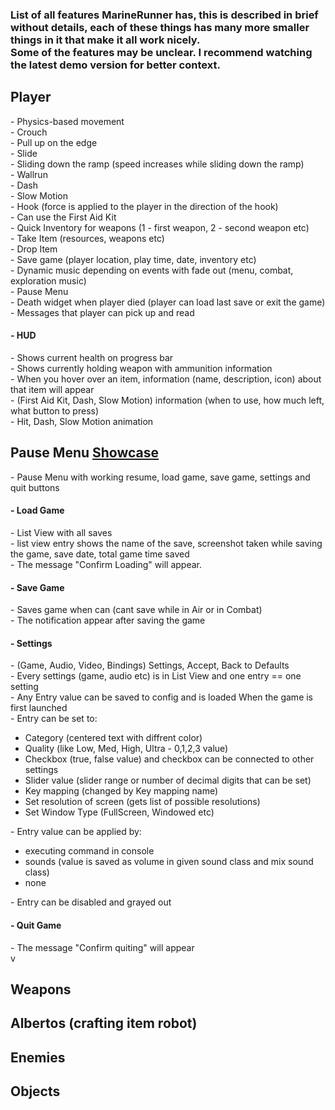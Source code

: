 <h3>List of all features MarineRunner has, this is described in brief without details, each of these things has many more smaller things in it that make it all work nicely. <br/>
Some of the features may be unclear. I recommend watching the latest demo version for better context. </h3>

<h2> Player </h2>
- Physics-based movement  <br/>
- Crouch <br/>
- Pull up on the edge <br/>
- Slide <br/>
- Sliding down the ramp (speed increases while sliding down the ramp) <br/>
- Wallrun <br/>
- Dash <br/>
- Slow Motion <br/>
- Hook (force is applied to the player in the direction of the hook) <br/>
- Can use the First Aid Kit <br/>
- Quick Inventory for weapons (1 - first weapon, 2 - second weapon etc) <br/>
- Take Item (resources, weapons etc) <br/>
- Drop Item  <br/>
- Save game (player location, play time, date, inventory etc) <br/>
- Dynamic music depending on events with fade out (menu, combat, exploration music) <br/>
- Pause Menu <br/>
- Death widget when player died (player can load last save or exit the game) <br/>
- Messages that player can pick up and read  <br/>
<h4> - HUD </h4> 
- Shows current health on progress bar <br/>
- Shows currently holding weapon with ammunition information <br/>
- When you hover over an item, information (name, description, icon) about that item will appear <br/>
- (First Aid Kit, Dash, Slow Motion) information (when to use, how much left, what button to press) <br/>
- Hit, Dash, Slow Motion animation <br/>

<h2> Pause Menu <a href="https://youtu.be/TWsT171ZXYA?t=9"> Showcase </a></h2> 
- Pause Menu with working resume, load game, save game, settings and quit buttons<br/>
<h4> - Load Game </h4>
- List View with all saves  <br/>
- list view entry shows the name of the save, screenshot taken while saving the game, save date, total game time saved <br/>
- The message "Confirm Loading" will appear. <br/>
<h4> - Save Game </h4>
- Saves game when can (cant save while in Air or in Combat) <br/>
- The notification appear after saving the game <br/>
<h4> - Settings </h4>
- (Game, Audio, Video, Bindings) Settings, Accept, Back to Defaults <br/>
- Every settings (game, audio etc) is in List View and one entry == one setting <br/>
- Any Entry value can be saved to config and is loaded When the game is first launched <br/>
- Entry can be set to: 
<ul>
        <li>Category (centered text with diffrent color) </li>
	<li>Quality (like Low, Med, High, Ultra - 0,1,2,3 value) </li>
	<li>Checkbox (true, false value) and checkbox can be connected to other settings </li>
	<li>Slider value (slider range or number of decimal digits that can be set) </li>
	<li>Key mapping (changed by Key mapping name) </li>
	<li>Set resolution of screen (gets list of possible resolutions)</li>
	<li>Set Window Type (FullScreen, Windowed etc) </li>
</ul>
- Entry value can be applied by:
<ul>
	<li>executing command in console <br/></li>
	<li>sounds (value is saved as volume in given sound class and mix sound class) <br/></li>
	<li>none <br/></li>
</ul>
- Entry can be disabled and grayed out <br/>
<h4> - Quit Game </h4> 
- The message "Confirm quiting" will appear <br/>v
<h2> Weapons </h2>
	
<h2> Albertos (crafting item robot)</h2>
<h2> Enemies </h2>
<h2> Objects </h2>
